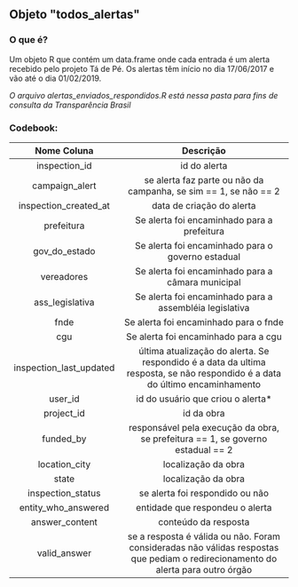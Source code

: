 ## Objeto "todos_alertas" 

### O que é?

Um objeto R que contém um data.frame onde cada entrada é um alerta recebido pelo projeto Tá de Pé. 
Os alertas têm início no dia 17/06/2017 e vão até o dia 01/02/2019. 

*O arquivo alertas_enviados_respondidos.R está nessa pasta para fins de consulta da Transparência Brasil*  

### Codebook:

| Nome Coluna    | Descrição           |
| :-------------:|:-------------------:|
| inspection_id  | id do alerta |
| campaign_alert | se alerta faz parte ou não da campanha, se sim == 1, se não == 2 |
| inspection_created_at| data de criação do alerta |
| prefeitura | Se alerta foi encaminhado para a prefeitura |
| gov_do_estado | Se alerta foi encaminhado para o governo estadual|
| vereadores | Se alerta foi encaminhado para a câmara municipal |
| ass_legislativa | Se alerta foi encaminhado para a assembléia legislativa |
| fnde | Se alerta foi encaminhado para o fnde |
| cgu | Se alerta foi encaminhado para a cgu |
| inspection_last_updated | última atualização do alerta. Se respondido é a data da ultima resposta, se não respondido é a data do último encaminhamento |
| user_id        | id do usuário que criou o alerta* |
| project_id     | id da obra |
| funded_by      | responsável pela execução da obra, se prefeitura == 1, se governo estadual == 2 | 
| location_city  | localização da obra |
| state          | localização da obra |
|inspection_status| se alerta foi respondido ou não |
|entity_who_answered| entidade que respondeu o alerta |
|answer_content| conteúdo da resposta |
|valid_answer| se a resposta é válida ou não. Foram consideradas não válidas respostas que pediam o redirecionamento do alerta para outro órgão |

